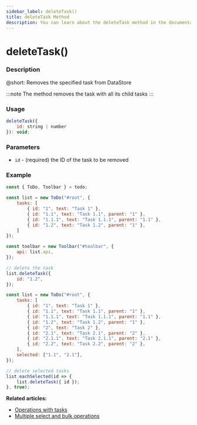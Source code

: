 ```yaml
---
sidebar_label: deleteTask()
title: deleteTask Method
description: You can learn about the deleteTask method in the documentation of the DHTMLX JavaScript To Do List library. Browse developer guides and API reference, try out code examples and live demos, and download a free 30-day evaluation version of DHTMLX To Do List.
---
```


# deleteTask()

### Description

@short: Removes the specified task from DataStore 

:::note
The method removes the task with all its child tasks
:::

### Usage

~~~js
deleteTask({
    id: string | number
}): void;
~~~

### Parameters

- `id` - (required) the ID of the task to be removed

### Example

~~~js {17-19} title="Example 1. Deleting one task"
const { ToDo, Toolbar } = todo;

const list = new ToDo("#root", {
    tasks: [
        { id: "1", text: "Task 1" },
        { id: "1.1", text: "Task 1.1", parent: "1" },
        { id: "1.1.1", text: "Task 1.1.1", parent: "1.1" },
        { id: "1.2", text: "Task 1.2", parent: "1" },
    ]
});

const toolbar = new Toolbar("#toolbar", {
    api: list.api,
});

// delete the task
list.deleteTask({ 
    id: "1.2",
});
~~~

~~~js title="Example 2. Deleting multiple tasks"
const list = new ToDo("#root", {
    tasks: [
        { id: "1", text: "Task 1" },
        { id: "1.1", text: "Task 1.1", parent: "1" },
        { id: "1.1.1", text: "Task 1.1.1", parent: "1.1" },
        { id: "1.2", text: "Task 1.2", parent: "1" },
        { id: "2", text: "Task 2" },
        { id: "2.1", text: "Task 2.1", parent: "2" },
        { id: "2.1.1", text: "Task 2.1.1", parent: "2.1" },
        { id: "2.2", text: "Task 2.2", parent: "2" },
    ],
    selected: ["1.1", "2.1"],
});

// delete selected tasks
list.eachSelected(id => {
    list.deleteTask({ id });
}, true);
~~~

**Related articles:**
- [Operations with tasks](guides/task_operations.md)
- [Multiple select and bulk operations](guides/multiselection.md)